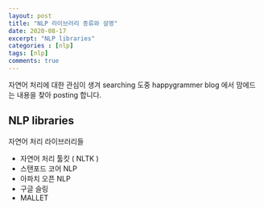 ```yaml
---
layout: post
title: "NLP 라이브러리 종류와 설명"
date: 2020-08-17
excerpt: "NLP libraries"
categories : [nlp]
tags: [nlp]
comments: true
---
```


[^1]: <http://en.wikipedia.org/wiki/Syntax_highlighting>

자연어 처리에 대한 관심이 생겨 searching 도중 happygrammer blog 에서 맘에드는 내용을 찾아 posting 합니다. 

## NLP libraries

 자연어 처리 라이브러리들

* 자연어 처리 툴킷 ( NLTK )
* 스탠포드 코어  NLP
* 아파치 오픈 NLP
* 구글 슬링 
* MALLET





